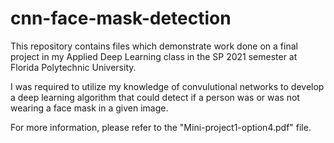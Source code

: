 # cnn-face-mask-detection

This repository contains files which demonstrate work done on a final project in my Applied Deep Learning class in the SP 2021 semester at Florida Polytechnic University.

I was required to utilize my knowledge of convulutional networks to develop a deep learning algorithm that could detect if a person
was or was not wearing a face mask in a given image.

For more information, please refer to the "Mini-project1-option4.pdf" file.

